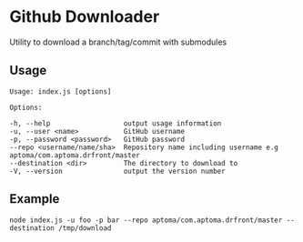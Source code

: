 # Github Downloader

Utility to download a branch/tag/commit with submodules

## Usage

	Usage: index.js [options]

	Options:

	-h, --help                  output usage information
	-u, --user <name>           GitHub username
	-p, --password <password>   GitHub password
	--repo <username/name/sha>  Repository name including username e.g aptoma/com.aptoma.drfront/master
	--destination <dir>         The directory to download to
	-V, --version               output the version number


## Example

	node index.js -u foo -p bar --repo aptoma/com.aptoma.drfront/master --destination /tmp/download
